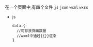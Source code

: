 在一个页面中,有四个文件 `js` `json` `wxml` `wxss`

- js

  ```
  data:{
  	//可存放页面数据
  	//wxml中通过{{}}渲染
  }
  ```

  

